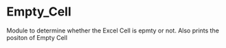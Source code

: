 # Empty_Cell
Module to determine whether the Excel Cell is epmty or not.
Also prints the positon of Empty Cell
